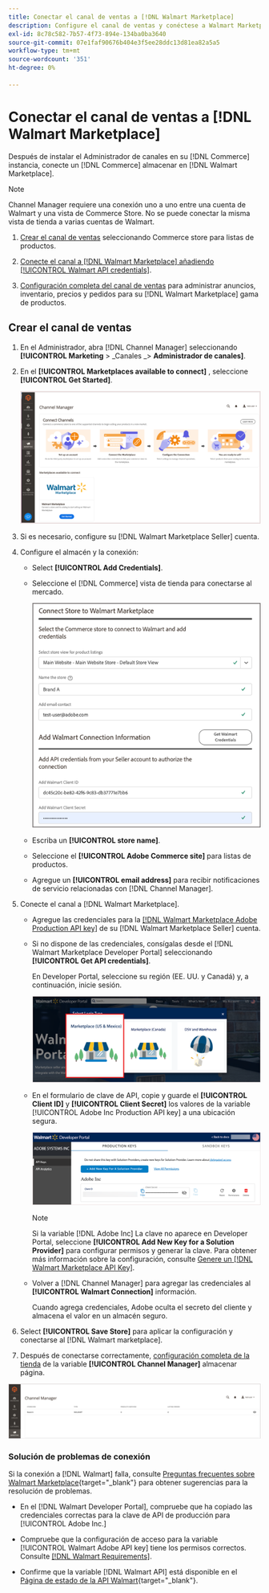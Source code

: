 ```yaml
---
title: Conectar el canal de ventas a [!DNL Walmart Marketplace]
description: Configure el canal de ventas y conéctese a Walmart Marketplace.
exl-id: 8c78c582-7b57-4f73-894e-134ba0ba3640
source-git-commit: 07e1faf90676b404e3f5ee28ddc13d81ea82a5a5
workflow-type: tm+mt
source-wordcount: '351'
ht-degree: 0%

---
```


# Conectar el canal de ventas a [!DNL Walmart Marketplace]

Después de instalar el Administrador de canales en su [!DNL Commerce] instancia, conecte un [!DNL Commerce] almacenar en [!DNL Walmart Marketplace].

>[!NOTE]
>
>Channel Manager requiere una conexión uno a uno entre una cuenta de Walmart y una vista de Commerce Store. No se puede conectar la misma vista de tienda a varias cuentas de Walmart.

1. [Crear el canal de ventas](#create-the-sales-channel) seleccionando Commerce store para listas de productos.

1. [Conecte el canal a [!DNL Walmart Marketplace] añadiendo [!UICONTROL Walmart API credentials]](#connect-the-channel-to-walmart-marketplace).

1. [Configuración completa del canal de ventas](#complete-store-setup) para administrar anuncios, inventario, precios y pedidos para su [!DNL Walmart Marketplace] gama de productos.

## Crear el canal de ventas

1. En el Administrador, abra [!DNL Channel Manager] seleccionando **[!UICONTROL Marketing** > _Canales _> **Administrador de canales]**.

1. En el **[!UICONTROL Marketplaces available to connect]** , seleccione **[!UICONTROL Get Started]**.

   ![Conectar nuevo [!DNL Walmart] almacenar en [!DNL Channel Manager]](assets/channel-manager-home.png)

1. Si es necesario, configure su [!DNL Walmart Marketplace Seller] cuenta.

1. Configure el almacén y la conexión:

   - Select **[!UICONTROL Add Credentials]**.

   - Seleccione el [!DNL Commerce] vista de tienda para conectarse al mercado.

      ![Configurar la conexión entre Commerce y [!DNL Walmart Marketplace] from [!DNL Channel Manager]](assets/configure-commerce-to-marketplace-connection.png)

   - Escriba un **[!UICONTROL store name]**.

   - Seleccione el **[!UICONTROL Adobe Commerce site]** para listas de productos.

   - Agregue un **[!UICONTROL email address]** para recibir notificaciones de servicio relacionadas con [!DNL Channel Manager].

1. Conecte el canal a [!DNL Walmart Marketplace].

   - Agregue las credenciales para la [[!DNL Walmart Marketplace Adobe Production API key]](walmart-requirements.md#generate-a-walmart-marketplace-production-api-key) de su [!DNL Walmart Marketplace Seller] cuenta.

   - Si no dispone de las credenciales, consígalas desde el [!DNL Walmart Marketplace Developer Portal] seleccionando **[!UICONTROL Get API credentials]**.

      En Developer Portal, seleccione su región (EE. UU. y Canadá) y, a continuación, inicie sesión.

      ![[!DNL Walmart Marketplace] inicio de sesión en la cuenta](assets/walmart-marketplace-login-page.png)

   - En el formulario de clave de API, copie y guarde el **[!UICONTROL Client ID]** y **[!UICONTROL Client Secret]** los valores de la variable [!UICONTROL Adobe Inc Production API key] a una ubicación segura.

      ![[!DNL Walmart Marketplace API key] página de configuración](assets/walmart-api-key-management-form.png)

      >[!NOTE]
      >
      >Si la variable [!DNL Adobe Inc] La clave no aparece en Developer Portal, seleccione **[!UICONTROL Add New Key for a Solution Provider]** para configurar permisos y generar la clave. Para obtener más información sobre la configuración, consulte [Genere un [!DNL Walmart Marketplace API Key]](walmart-requirements.md#generate-a-walmart-marketplace-api-key).

   - Volver a [!DNL Channel Manager] para agregar las credenciales al **[!UICONTROL Walmart Connection]** información.

      Cuando agrega credenciales, Adobe oculta el secreto del cliente y almacena el valor en un almacén seguro.

1. Select **[!UICONTROL Save Store]** para aplicar la configuración y conectarse al [!DNL Walmart marketplace].

1. Después de conectarse correctamente, [configuración completa de la tienda](complete-store-setup.md) de la variable **[!UICONTROL Channel Manager]** almacenar página.

![Configuración de la primera tienda](assets/channel-manager-setup-first-store.png)

### Solución de problemas de conexión

Si la conexión a [!DNL Walmart] falla, consulte [Preguntas frecuentes sobre Walmart Marketplace](https://developer.walmart.com/faq/us/faq-auth/){target=&quot;_blank&quot;} para obtener sugerencias para la resolución de problemas.

- En el [!DNL Walmart Developer Portal], compruebe que ha copiado las credenciales correctas para la clave de API de producción para [!UICONTROL Adobe Inc.]

- Compruebe que la configuración de acceso para la variable [!UICONTROL Walmart Adobe API key] tiene los permisos correctos. Consulte [[!DNL Walmart Requirements]](walmart-requirements.md##generate-a-walmart-marketplace-api-key).

- Confirme que la variable [!DNL Walmart API] está disponible en el [Página de estado de la API Walmart](https://developer.walmart.com/us/whats-new/new-api-status-information-now-available/){target=&quot;_blank&quot;}.
